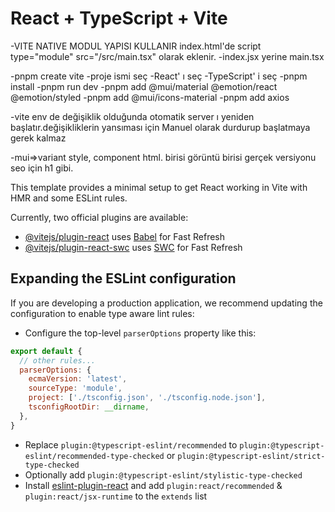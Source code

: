 # React + TypeScript + Vite
-VITE NATIVE MODUL YAPISI KULLANIR index.html'de script type="module" src="/src/main.tsx" olarak eklenir.
-index.jsx yerine main.tsx

-pnpm create vite
-proje ismi seç
-React' ı seç
-TypeScript' i seç
-pnpm install
-pnpm run dev
-pnpm add @mui/material @emotion/react @emotion/styled
-pnpm add @mui/icons-material
-pnpm add axios

-vite env de değişiklik olduğunda otomatik server ı yeniden başlatır.değişikliklerin yansıması için Manuel olarak durdurup başlatmaya gerek kalmaz

-mui=>variant style, component html. birisi görüntü birisi gerçek versiyonu seo için h1 gibi.




















This template provides a minimal setup to get React working in Vite with HMR and some ESLint rules.

Currently, two official plugins are available:

- [@vitejs/plugin-react](https://github.com/vitejs/vite-plugin-react/blob/main/packages/plugin-react/README.md) uses [Babel](https://babeljs.io/) for Fast Refresh
- [@vitejs/plugin-react-swc](https://github.com/vitejs/vite-plugin-react-swc) uses [SWC](https://swc.rs/) for Fast Refresh

## Expanding the ESLint configuration

If you are developing a production application, we recommend updating the configuration to enable type aware lint rules:

- Configure the top-level `parserOptions` property like this:

```js
export default {
  // other rules...
  parserOptions: {
    ecmaVersion: 'latest',
    sourceType: 'module',
    project: ['./tsconfig.json', './tsconfig.node.json'],
    tsconfigRootDir: __dirname,
  },
}
```

- Replace `plugin:@typescript-eslint/recommended` to `plugin:@typescript-eslint/recommended-type-checked` or `plugin:@typescript-eslint/strict-type-checked`
- Optionally add `plugin:@typescript-eslint/stylistic-type-checked`
- Install [eslint-plugin-react](https://github.com/jsx-eslint/eslint-plugin-react) and add `plugin:react/recommended` & `plugin:react/jsx-runtime` to the `extends` list
